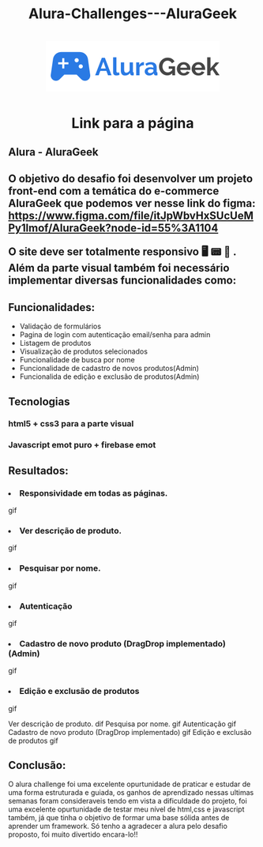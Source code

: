 <h1 align = center> Alura-Challenges---AluraGeek
<h1>
    <div align = "center">
        <img src="assets/img/Logo.svg" alt="">
    </div>
</h1>
<h1 align="center">Link para a página</h1>
<h2> Alura - AluraGeek<h2>

O objetivo do desafio foi desenvolver um projeto front-end com a temática do e-commerce AluraGeek que podemos ver nesse link do figma: https://www.figma.com/file/itJpWbvHxSUcUeMPy1lmof/AluraGeek?node-id=55%3A1104

O site deve ser totalmente **responsivo** :desktop_computer: :pager: :iphone: .
Além da parte visual também foi necessário implementar diversas funcionalidades como:

<h2>Funcionalidades:</h2>
<ul>
    <li>Validação de formulários</li>
    <li>Pagina de login com autenticação email/senha para admin</li>
    <li>Listagem de produtos</li>
    <li>Visualização de produtos selecionados</li>
    <li>Funcionalidade de busca por nome</li>
    <li>Funcionalidade de cadastro de novos produtos(Admin)</li>
    <li>Funcionalida de edição e exclusão de produtos(Admin)</li>
</ul>

 
 
 <h2>Tecnologias</h2>
 <h3>html5 + css3 para a parte visual</h3>
 <h3>Javascript emot puro + firebase emot</h3>

 <h2>Resultados:</h2>
 
 <h3><li>Responsividade em todas as páginas.</li></h3>
 gif
<h3><li>Ver descrição de produto.</li></h3>
gif
 <h3><li>Pesquisar por nome.</li></h3>
 gif
 <h3><li>Autenticação</li></h3>
 gif
<h3><li>Cadastro de novo produto (DragDrop implementado)(Admin)</li></h3>
gif
 <h3><li>Edição e exclusão de produtos </li></h3>
 gif


 Ver descrição de produto.
 dif
 Pesquisa por nome.
 gif
 Autenticação
 gif
 Cadastro de novo produto (DragDrop implementado)
 gif
 Edição e exclusão de produtos 
 gif
 
 <h2>Conclusão: </h2>
 
 O alura challenge foi uma excelente opurtunidade de praticar e estudar de uma forma estruturada e guiada, os ganhos de aprendizado nessas ultimas semanas foram consideraveis tendo em vista a dificuldade do projeto, foi uma excelente opurtunidade de testar meu nível de html,css e javascript também, já que tinha o objetivo de formar uma base sólida antes de aprender um framework. 
 Só tenho a agradecer a alura pelo desafio proposto, foi muito divertido encara-lo!!

